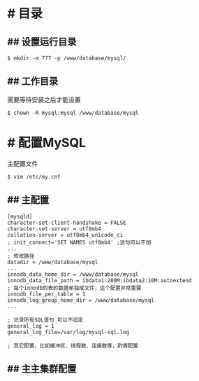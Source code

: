 # # 目录

## ## 设置运行目录
```
$ mkdir -m 777 -p /www/database/mysql/
```

## ## 工作目录

需要等待安装之后才能设置
```
$ chown -R mysql:mysql /www/database/mysql
```

# # 配置MySQL

主配置文件

```
$ vim /etc/my.cnf
```

## ## 主配置
```
[mysqld]
character-set-client-handshake = FALSE
character-set-server = utf8mb4
collation-server = utf8mb4_unicode_ci
; init_connect='SET NAMES utf8mb4' ;这句可以不加
...
; 修改路径
datadir = /www/database/mysql
...
innodb_data_home_dir = /www/database/mysql
innodb_data_file_path = ibdata1:200M;ibdata2:10M:autoextend
; 每个innodb的表的数据单独成文件，这个配置非常重要
innodb_file_per_table = 1
innodb_log_group_home_dir = /www/database/mysql
...

; 记录所有SQL语句 可以不设定
general_log = 1
general_log_file=/var/log/mysql-sql.log

; 其它配置，比如缓冲区、线程数、连接数等，酌情配置
```

## ## 主主集群配置

```

```



